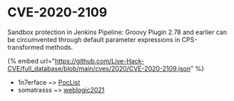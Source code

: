# CVE-2020-2109

Sandbox protection in Jenkins Pipeline: Groovy Plugin 2.78 and earlier can be circumvented through default parameter expressions in CPS-transformed methods.

{% embed url="https://github.com/Live-Hack-CVE/full_database/blob/main/cves/2020/CVE-2020-2109.json" %}


* 1n7erface ~> [PocList](https://www.alice-snow.ru/2020/database/cve-2020-2109/poclist-1n7erface)
* somatrasss ~> [weblogic2021](https://www.alice-snow.ru/2020/database/cve-2020-2109/weblogic2021-somatrasss)